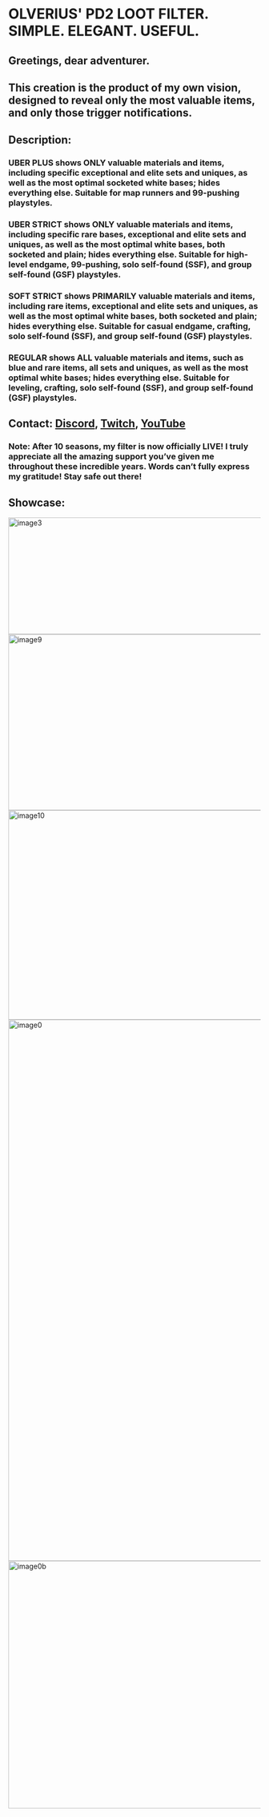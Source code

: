 # OLVERIUS' PD2 LOOT FILTER. SIMPLE. ELEGANT. USEFUL.
## Greetings, dear adventurer. 
## This creation is the product of my own vision, designed to reveal only the most valuable items, and only those trigger notifications.

## Description:
### UBER PLUS shows ONLY valuable materials and items, including specific exceptional and elite sets and uniques, as well as the most optimal socketed white bases; hides everything else. Suitable for map runners and 99-pushing playstyles.
### UBER STRICT shows ONLY valuable materials and items, including specific rare bases, exceptional and elite sets and uniques, as well as the most optimal white bases, both socketed and plain; hides everything else. Suitable for high-level endgame, 99-pushing, solo self-found (SSF), and group self-found (GSF) playstyles.
### SOFT STRICT shows PRIMARILY valuable materials and items, including rare items, exceptional and elite sets and uniques, as well as the most optimal white bases, both socketed and plain; hides everything else. Suitable for casual endgame, crafting, solo self-found (SSF), and group self-found (GSF) playstyles.
### REGULAR shows ALL valuable materials and items, such as blue and rare items, all sets and uniques, as well as the most optimal white bases; hides everything else. Suitable for leveling, crafting, solo self-found (SSF), and group self-found (GSF) playstyles.

## Contact: [Discord](https://discord.com/invite/NxY3nFUDwQ), [Twitch](https://twitch.tv/olverius_fisto), [YouTube](https://youtube.com/olveriusTV)

### Note: After 10 seasons, my filter is now officially LIVE! I truly appreciate all the amazing support you’ve given me throughout these incredible years. Words can’t fully express my gratitude! Stay safe out there!

## Showcase:
<img width="1493" height="233" alt="image3" src="https://github.com/user-attachments/assets/da9a923a-0c4f-413e-a9a2-2b5f1b6ab4a6" />
<img width="1665" height="351" alt="image9" src="https://github.com/user-attachments/assets/61a15ace-38f8-47df-9c96-e485efe7bb7b" />
<img width="1880" height="418" alt="image10" src="https://github.com/user-attachments/assets/6970109b-0a7d-4fd1-bd66-34116fc0fee8" />
<img width="1266" height="1080" alt="image0" src="https://github.com/user-attachments/assets/a8160a1c-9c41-49a5-9da6-1e084f6c72ad" />
<img width="1920" height="494" alt="image0b" src="https://github.com/user-attachments/assets/107d908e-c105-4283-a684-a9e85bab3e3b" />
